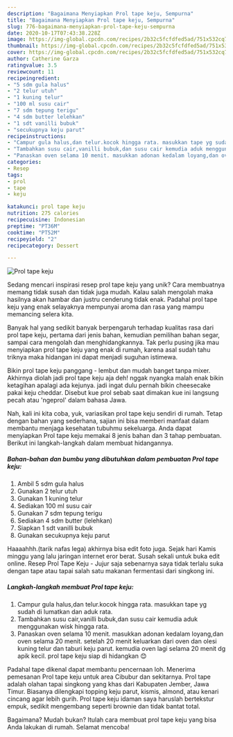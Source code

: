 ```yaml
---
description: "Bagaimana Menyiapkan Prol tape keju, Sempurna"
title: "Bagaimana Menyiapkan Prol tape keju, Sempurna"
slug: 776-bagaimana-menyiapkan-prol-tape-keju-sempurna
date: 2020-10-17T07:43:38.228Z
image: https://img-global.cpcdn.com/recipes/2b32c5fcfdfed5ad/751x532cq70/prol-tape-keju-foto-resep-utama.jpg
thumbnail: https://img-global.cpcdn.com/recipes/2b32c5fcfdfed5ad/751x532cq70/prol-tape-keju-foto-resep-utama.jpg
cover: https://img-global.cpcdn.com/recipes/2b32c5fcfdfed5ad/751x532cq70/prol-tape-keju-foto-resep-utama.jpg
author: Catherine Garza
ratingvalue: 3.5
reviewcount: 11
recipeingredient:
- "5 sdm gula halus"
- "2 telur utuh"
- "1 kuning telur"
- "100 ml susu cair"
- "7 sdm tepung terigu"
- "4 sdm butter lelehkan"
- "1 sdt vanilli bubuk"
- "secukupnya keju parut"
recipeinstructions:
- "Campur gula halus,dan telur.kocok hingga rata. masukkan tape yg sudah di lumatkan dan aduk rata."
- "Tambahkan susu cair,vanilli bubuk,dan susu cair kemudia aduk menggunakan wisk hingga rata."
- "Panaskan oven selama 10 menit. masukkan adonan kedalam loyang,dan oven selama 20 menit. setelah 20 menit keluarkan dari oven dan olesi kuning telur dan taburi keju parut. kemudia oven lagi selama 20 menit dg apik kecil. prol tape keju siap di hidangkan 😊"
categories:
- Resep
tags:
- prol
- tape
- keju

katakunci: prol tape keju 
nutrition: 275 calories
recipecuisine: Indonesian
preptime: "PT36M"
cooktime: "PT52M"
recipeyield: "2"
recipecategory: Dessert

---
```



![Prol tape keju](https://img-global.cpcdn.com/recipes/2b32c5fcfdfed5ad/751x532cq70/prol-tape-keju-foto-resep-utama.jpg)

Sedang mencari inspirasi resep prol tape keju yang unik? Cara membuatnya memang tidak susah dan tidak juga mudah. Kalau salah mengolah maka hasilnya akan hambar dan justru cenderung tidak enak. Padahal prol tape keju yang enak selayaknya mempunyai aroma dan rasa yang mampu memancing selera kita.

Banyak hal yang sedikit banyak berpengaruh terhadap kualitas rasa dari prol tape keju, pertama dari jenis bahan, kemudian pemilihan bahan segar, sampai cara mengolah dan menghidangkannya. Tak perlu pusing jika mau menyiapkan prol tape keju yang enak di rumah, karena asal sudah tahu triknya maka hidangan ini dapat menjadi suguhan istimewa.

Bikin prol tape keju panggang - lembut dan mudah banget tanpa mixer. Akhirnya diolah jadi prol tape keju aja deh! nggak nyangka malah enak bikin ketagihan apalagi ada kejunya. jadi ingat dulu pernah bikin cheesecake pakai keju cheddar. Disebut kue prol sebab saat dimakan kue ini langsung pecah atau &#39;ngeprol&#39; dalam bahasa Jawa.


Nah, kali ini kita coba, yuk, variasikan prol tape keju sendiri di rumah. Tetap dengan bahan yang sederhana, sajian ini bisa memberi manfaat dalam membantu menjaga kesehatan tubuhmu sekeluarga. Anda dapat menyiapkan Prol tape keju memakai 8 jenis bahan dan 3 tahap pembuatan. Berikut ini langkah-langkah dalam membuat hidangannya.

<!--inarticleads1-->

##### Bahan-bahan dan bumbu yang dibutuhkan dalam pembuatan Prol tape keju:

1. Ambil 5 sdm gula halus
1. Gunakan 2 telur utuh
1. Gunakan 1 kuning telur
1. Sediakan 100 ml susu cair
1. Gunakan 7 sdm tepung terigu
1. Sediakan 4 sdm butter (lelehkan)
1. Siapkan 1 sdt vanilli bubuk
1. Gunakan secukupnya keju parut


Haaaahhh.(tarik nafas lega) akhirnya bisa edit foto juga. Sejak hari Kamis minggu yang lalu jaringan internet eror berat. Susah sekali untuk buka edit online. Resep Prol Tape Keju - Jujur saja sebenarnya saya tidak terlalu suka dengan tape atau tapai salah satu makanan fermentasi dari singkong ini. 

<!--inarticleads2-->

##### Langkah-langkah membuat Prol tape keju:

1. Campur gula halus,dan telur.kocok hingga rata. masukkan tape yg sudah di lumatkan dan aduk rata.
1. Tambahkan susu cair,vanilli bubuk,dan susu cair kemudia aduk menggunakan wisk hingga rata.
1. Panaskan oven selama 10 menit. masukkan adonan kedalam loyang,dan oven selama 20 menit. setelah 20 menit keluarkan dari oven dan olesi kuning telur dan taburi keju parut. kemudia oven lagi selama 20 menit dg apik kecil. prol tape keju siap di hidangkan 😊


Padahal tape dikenal dapat membantu pencernaan loh. Menerima pemesanan Prol tape keju untuk area Cibubur dan sekitarnya. Prol tape adalah olahan tapai singkong yang khas dari Kabupaten Jember, Jawa Timur. Biasanya dilengkapi topping keju parut, kismis, almond, atau kenari cincang agar lebih gurih. Prol tape keju idaman saya haruslah bertekstur empuk, sedikit mengembang seperti brownie dan tidak bantat total. 

Bagaimana? Mudah bukan? Itulah cara membuat prol tape keju yang bisa Anda lakukan di rumah. Selamat mencoba!
